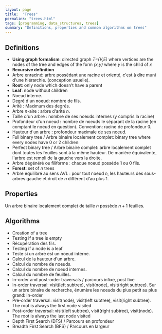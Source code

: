 ```yaml
---
layout: page
title:  "Trees"
permalink: "trees.html"
tags: [programming, data_structures, trees]
summary: "Definitions, properties and common algorithms on trees"
---
```


## Definitions
* **Using graph formalism**: directed graph *T=(V,E)* where vertices are the nodes of the tree and edges of the form *(x,y)* where *y* is the child of *x*
* **Recursive definition**
* Arbre enraciné: arbre possèdant une racine et orienté, c'est à dire muni d'une hiérarchie. (conception usuelle).
*	**Root**: only node which doesn't have a parent
*	**Leaf**: node without children
*	Noeud interne.
*	Degré d'un noeud: nombre de fils.
*	Arité : Maximum des degrés.
*	Arbre $n$-aire : arbre d'arité $n$.
*	Taille d'un arbre : nombre de ses noeuds internes (y compris la racine)
*	Profondeur d'un noeud : nombre de noeuds le séparant de la racine (en comptant le noeud en question). Convention: racine de profondeur 0.
*	Hauteur d'un arbre : profondeur maximale de ses noeud.
*	Full binary tree / Arbre binaire localement complet: binary tree where every nodes have 0 or 2 children
*	Perfect binary tree / Arbre binaire complet: arbre localement complet dont toutes les feuilles sont à la même hauteur. De manière équivalente, l'arbre est rempli de la gauche vers la droite.
*	Arbre dégénéré ou filiforme : chaque noeud possède 1 ou 0 fils.
*	**Forest**: set of *n* trees
*	Arbre equilibré au sens AVL : pour tout noeud $n$, les hauteurs des sous-arbres gauche et droit de $n$ différent d'au plus 1.



## Properties
Un arbre binaire localement complet de taille $n$ possède $n+1$ feuilles.


## Algorithms
*	Creation of a tree
*	Testing if a tree is empty
*	Récupération des fils.
*	Testing if a node is a leaf
*	Teste si un arbre est un noeud interne.
*	Calcul de la hauteur d'un arbre.
*	Calcul du nombre de noeuds.
*	Calcul du nombre de noeud internes.
*	Calcul du nombre de feuilles.
*	In-order and post-order traversals / parcours infixe, post fixe
*	In-order traversal: visit(left subtree), visit(node), visit(right subtree).
	Sur un arbre binaire de recherche, énumère les noeuds du plus petit au plus grand: in-order
*	Pre-order traversal: visit(node), visit(left subtree), visit(right subtree).
	The root is always the first node visited
*	Post-order traversal: visit(left subtree), visit(right subtree), visit(node).
	The root is always the last node visited
*	Depth First Search (DFS) / Parcours en profondeur
*	Breadth First Search (BFS) / Parcours en largeur
